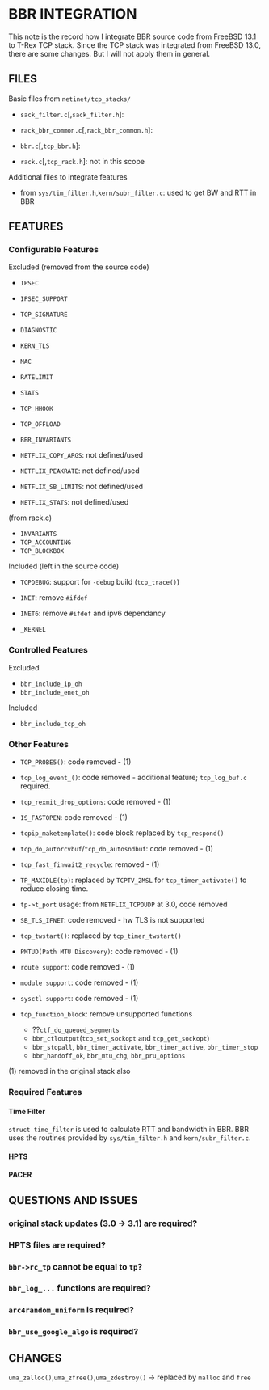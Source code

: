 # BBR INTEGRATION

This note is the record how I integrate BBR source code from FreeBSD 13.1 to T-Rex TCP stack.
Since the TCP stack was integrated from FreeBSD 13.0, there are some changes. But I will not apply them in general.

## FILES

Basic files from `netinet/tcp_stacks/`

  - `sack_filter.c`[,`sack_filter.h`]:
  - `rack_bbr_common.c`[,`rack_bbr_common.h`]:
  - `bbr.c`[,`tcp_bbr.h`]:

  - `rack.c`[,`tcp_rack.h`]: not in this scope

Additional files to integrate features

  - from `sys/tim_filter.h`,`kern/subr_filter.c`: used to get BW and RTT in BBR


## FEATURES

### Configurable Features

Excluded (removed from the source code)

  - `IPSEC`
  - `IPSEC_SUPPORT`
  - `TCP_SIGNATURE`
  - `DIAGNOSTIC`
  - `KERN_TLS`
  - `MAC`
  - `RATELIMIT`
  - `STATS`
  - `TCP_HHOOK`
  - `TCP_OFFLOAD`
  - `BBR_INVARIANTS`

  - `NETFLIX_COPY_ARGS`: not defined/used
  - `NETFLIX_PEAKRATE`: not defined/used
  - `NETFLIX_SB_LIMITS`: not defined/used
  - `NETFLIX_STATS`: not defined/used

  (from rack.c)
  - `INVARIANTS`
  - `TCP_ACCOUNTING`
  - `TCP_BLOCKBOX`

Included (left in the source code)

  - `TCPDEBUG`: support for `-debug` build (`tcp_trace()`)
  - `INET`: remove `#ifdef`
  - `INET6`: remove `#ifdef` and ipv6 dependancy

  - `_KERNEL`


### Controlled Features

Excluded

  - `bbr_include_ip_oh`
  - `bbr_include_enet_oh`

Included

  - `bbr_include_tcp_oh`


### Other Features

  - `TCP_PROBE5()`: code removed - (1)
  - `tcp_log_event_()`: code removed - additional feature; `tcp_log_buf.c` required.

  - `tcp_rexmit_drop_options`: code removed - (1)
  - `IS_FASTOPEN`: code removed - (1)
  - `tcpip_maketemplate()`: code block replaced by `tcp_respond()`
  - `tcp_do_autorcvbuf`/`tcp_do_autosndbuf`: code removed - (1)
  - `tcp_fast_finwait2_recycle`: removed - (1)

  - `TP_MAXIDLE(tp)`: replaced by `TCPTV_2MSL` for `tcp_timer_activate()` to reduce closing time.
  - `tp->t_port` usage: from `NETFLIX_TCPOUDP` at 3.0, code removed
  - `SB_TLS_IFNET`: code removed - hw TLS is not supported

  - `tcp_twstart()`: replaced by `tcp_timer_twstart()`

  - `PMTUD(Path MTU Discovery)`: code removed - (1)
  - `route support`: code removed - (1)

  - `module support`: code removed - (1)
  - `sysctl support`: code removed - (1)

  - `tcp_function_block`: remove unsupported functions
    - ??`ctf_do_queued_segments`
    - `bbr_ctloutput`(`tcp_set_sockopt` and `tcp_get_sockopt`)
    - `bbr_stopall`, `bbr_timer_activate`, `bbr_timer_active`, `bbr_timer_stop`
    - `bbr_handoff_ok`, `bbr_mtu_chg`, `bbr_pru_options`

  (1) removed in the original stack also


### Required Features

#### Time Filter

`struct time_filter` is used to calculate RTT and bandwidth in BBR.
BBR uses the routines provided by `sys/tim_filter.h` and `kern/subr_filter.c`.


#### HPTS


#### PACER



## QUESTIONS AND ISSUES

### original stack updates (3.0 -> 3.1) are required?

### HPTS files are required?

### `bbr->rc_tp` cannot be equal to `tp`? 

### `bbr_log_...` functions are required?

### `arc4random_uniform` is required?

### `bbr_use_google_algo` is required?



## CHANGES

`uma_zalloc()`,`uma_zfree()`,`uma_zdestroy()` -> replaced by `malloc` and `free`

